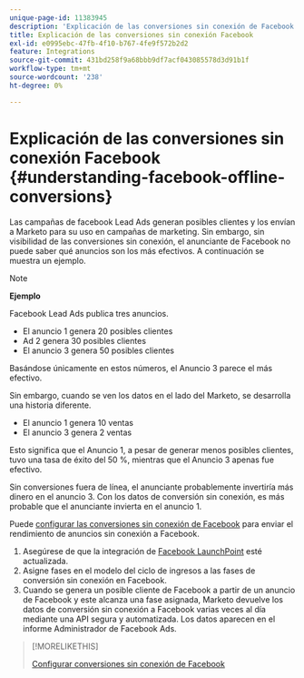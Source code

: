 ```yaml
---
unique-page-id: 11383945
description: 'Explicación de las conversiones sin conexión de Facebook: documentos de Marketo: documentación del producto'
title: Explicación de las conversiones sin conexión Facebook
exl-id: e0995ebc-47fb-4f10-b767-4fe9f572b2d2
feature: Integrations
source-git-commit: 431bd258f9a68bbb9df7acf043085578d3d91b1f
workflow-type: tm+mt
source-wordcount: '238'
ht-degree: 0%

---
```


# Explicación de las conversiones sin conexión Facebook {#understanding-facebook-offline-conversions}

Las campañas de facebook Lead Ads generan posibles clientes y los envían a Marketo para su uso en campañas de marketing. Sin embargo, sin visibilidad de las conversiones sin conexión, el anunciante de Facebook no puede saber qué anuncios son los más efectivos. A continuación se muestra un ejemplo.

>[!NOTE]
>
>**Ejemplo**
>
>Facebook Lead Ads publica tres anuncios.
>
>* El anuncio 1 genera 20 posibles clientes
>* Ad 2 genera 30 posibles clientes
>* El anuncio 3 genera 50 posibles clientes
>
>Basándose únicamente en estos números, el Anuncio 3 parece el más efectivo.
>
>Sin embargo, cuando se ven los datos en el lado del Marketo, se desarrolla una historia diferente.
>
>* El anuncio 1 genera 10 ventas
>* El anuncio 3 genera 2 ventas
>
>Esto significa que el Anuncio 1, a pesar de generar menos posibles clientes, tuvo una tasa de éxito del 50 %, mientras que el Anuncio 3 apenas fue efectivo.
>
>Sin conversiones fuera de línea, el anunciante probablemente invertiría más dinero en el anuncio 3. Con los datos de conversión sin conexión, es más probable que el anunciante invierta en el anuncio 1.

Puede [configurar las conversiones sin conexión de Facebook](/help/marketo/product-docs/demand-generation/facebook/set-up-facebook-offline-conversions.md) para enviar el rendimiento de anuncios sin conexión a Facebook.

1. Asegúrese de que la integración de [Facebook LaunchPoint](/help/marketo/product-docs/demand-generation/ad-network-integrations/add-facebook-custom-audiences-as-a-launchpoint-service.md) esté actualizada.
1. Asigne fases en el modelo del ciclo de ingresos a las fases de conversión sin conexión en Facebook.
1. Cuando se genera un posible cliente de Facebook a partir de un anuncio de Facebook y este alcanza una fase asignada, Marketo devuelve los datos de conversión sin conexión a Facebook varias veces al día mediante una API segura y automatizada. Los datos aparecen en el informe Administrador de Facebook Ads.

>[!MORELIKETHIS]
>
>[Configurar conversiones sin conexión de Facebook](/help/marketo/product-docs/demand-generation/facebook/set-up-facebook-offline-conversions.md)
